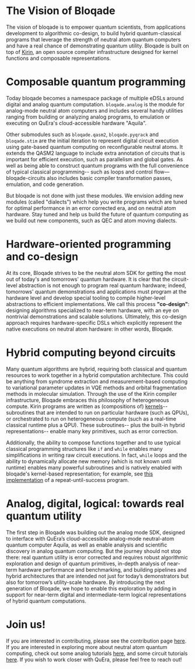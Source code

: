 # The Vision of Bloqade

The vision of bloqade is to empower quantum scientists, from applications development to algorithmic co-design, to build hybrid quantum-classical programs that leverage the strength of neutral atom quantum computers and have a real chance of demonstrating quantum utility. Bloqade is built on top of [Kirin](https://github.com/QuEraComputing/kirin/), an open source compiler infrastructure designed for kernel functions and composable representations.

# Composable quantum programming

Today bloqade becomes a namespace package of multiple eDSLs around digital and analog quantum computation. `bloqade.analog` is the module for analog-mode neutral atom computers and includes several handy utilities ranging from building or analyzing analog programs, to emulation or executing on QuEra's cloud-accessible hardware "Aquila". 

Other submodules such as `bloqade.qasm2`, `bloqade.pyqrack` and `bloqade.stim` are the initial iteration to represent digital circuit execution using gate-based quantum computing on reconfigurable neutral atoms. It extends the QASM2 language to include extra annotation of circuits that is important for efficient execution, such as parallelism and global gates. As well as being able to construct quantum programs with the full convenience of typical classical programming-- such as loops and control flow—bloqade-circuits also includes basic compiler transformation passes, emulation, and code generation.

But bloqade is not done with just these modules. We envision adding new modules (called "dialects") which help you write programs which are tuned for optimal performance in an error corrected era, and on neutral atom hardware. Stay tuned and help us build the future of quantum computing as we build out new components, such as QEC and atom moving dialects.


# Hardware-oriented programming and co-design
At its core, Bloqade strives to be the neutral atom SDK for getting the most out of today's and tomorrows' quantum hardware. It is clear that the circuit-level abstraction is not enough to program real quantum hardware; indeed, tomorrows' quantum demonstrations and applications must program at the hardware level and develop special tooling to compile higher-level abstractions to efficient implementations. We call this process **"co-design"**: designing algorithms specialized to near-term hardware, with an eye on nontrivial demonstrations and scalable solutions. Ultimately, this co-design approach requires hardware-specific DSLs which explicitly represent the native executions on neutral atom hardware: in other words, Bloqade.


# Hybrid computing beyond circuits
Many quantum algorithms are hybrid, requiring both classical and quantum resources to work together in a hybrid computation architecture. This could be anything from syndrome extraction and measurement-based computing to variational parameter updates in VQE methods and orbital fragmentation methods in molecular simulation. Through the use of the Kirin compiler infrastructure, Bloqade embraces this philosophy of heterogeneous compute. Kirin programs are written as (compositions of) [kernels](https://en.wikipedia.org/wiki/Compute_kernel)-- subroutines that are intended to run on particular hardware (such as QPUs), or orchestrated to run on heterogeneous compute (such as a real-time classical runtime plus a QPU). These subroutines-- plus the built-in hybrid representations-- enable many key primitives, such as error correction.

Additionally, the ability to compose functions together and to use typical classical programming structures like `if` and `while` enables many simplifications in writing raw circuit executions. In fact, `while` loops and the ability to dynamically allocate new memory (which is not known until runtime) enables many powerful subroutines and is natively enabled with bloqade's kernel-based representation; for example, see [this implementation](digital/examples/repeat_until_success.py) of a repeat-until-success program.

# Analog, digital, logical: towards real quantum utility
The first step in Bloqade was building out the analog mode SDK, designed to interface with QuEra’s cloud-accessible analog-mode neutral-atom quantum computer Aquila, as well as enable analysis and scientific discovery in analog quantum computing. But the journey should not stop there: real quantum utility is error corrected and requires robust algorithmic exploration and design of quantum primitives, in-depth analysis of near-term hardware performance and benchmarking, and building pipelines and hybrid architectures that are intended not just for today’s demonstrators but also for tomorrow’s utility-scale hardware. By introducing the next generation of Bloqade, we hope to enable this exploration by adding in support for near-term digital and intermediate-term logical representations of hybrid quantum computations.

# Join us!

If you are interested in contributing, please see the contribution page [here](quick_start/contrib.md). If you are interested in exploring more about neutral atom quantum computing, check out some analog tutorials [here](), and some circuit tutorials [here](). If you wish to work closer with QuEra, please feel free to reach out!
